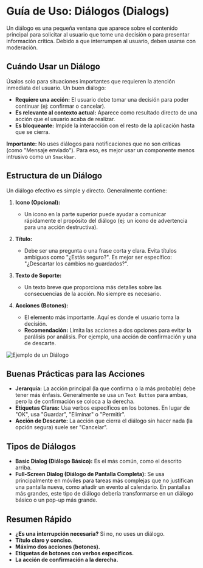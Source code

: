 
# Guía de Uso: Diálogos (Dialogs)

Un diálogo es una pequeña ventana que aparece sobre el contenido principal para solicitar al usuario que tome una decisión o para presentar información crítica. Debido a que interrumpen al usuario, deben usarse con moderación.

## Cuándo Usar un Diálogo

Úsalos solo para situaciones importantes que requieren la atención inmediata del usuario. Un buen diálogo:

*   **Requiere una acción:** El usuario debe tomar una decisión para poder continuar (ej: confirmar o cancelar).
*   **Es relevante al contexto actual:** Aparece como resultado directo de una acción que el usuario acaba de realizar.
*   **Es bloqueante:** Impide la interacción con el resto de la aplicación hasta que se cierra.

**Importante:** No uses diálogos para notificaciones que no son críticas (como "Mensaje enviado"). Para eso, es mejor usar un componente menos intrusivo como un `Snackbar`.

## Estructura de un Diálogo

Un diálogo efectivo es simple y directo. Generalmente contiene:

1.  **Icono (Opcional):**
    *   Un icono en la parte superior puede ayudar a comunicar rápidamente el propósito del diálogo (ej: un icono de advertencia para una acción destructiva).

2.  **Título:**
    *   Debe ser una pregunta o una frase corta y clara. Evita títulos ambiguos como "¿Estás seguro?". Es mejor ser específico: "¿Descartar los cambios no guardados?".

3.  **Texto de Soporte:**
    *   Un texto breve que proporciona más detalles sobre las consecuencias de la acción. No siempre es necesario.

4.  **Acciones (Botones):**
    *   El elemento más importante. Aquí es donde el usuario toma la decisión.
    *   **Recomendación:** Limita las acciones a dos opciones para evitar la parálisis por análisis. Por ejemplo, una acción de confirmación y una de descarte.

![Ejemplo de un Diálogo](https://m3.material.io/assets/images/components/dialogs/dialog-usage.png)

## Buenas Prácticas para las Acciones

*   **Jerarquía:** La acción principal (la que confirma o la más probable) debe tener más énfasis. Generalmente se usa un `Text Button` para ambas, pero la de confirmación se coloca a la derecha.
*   **Etiquetas Claras:** Usa verbos específicos en los botones. En lugar de "OK", usa "Guardar", "Eliminar" o "Permitir".
*   **Acción de Descarte:** La acción que cierra el diálogo sin hacer nada (la opción segura) suele ser "Cancelar".

## Tipos de Diálogos

*   **Basic Dialog (Diálogo Básico):** Es el más común, como el descrito arriba.
*   **Full-Screen Dialog (Diálogo de Pantalla Completa):** Se usa principalmente en móviles para tareas más complejas que no justifican una pantalla nueva, como añadir un evento al calendario. En pantallas más grandes, este tipo de diálogo debería transformarse en un diálogo básico o un pop-up más grande.

## Resumen Rápido

*   **¿Es una interrupción necesaria?** Si no, no uses un diálogo.
*   **Título claro y conciso.**
*   **Máximo dos acciones (botones).**
*   **Etiquetas de botones con verbos específicos.**
*   **La acción de confirmación a la derecha.**
